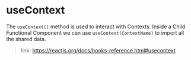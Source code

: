 # useContext

The <code>useContext()</code> method is used to interact with Contexts.
Inside a Child Functional Component we can use <code>useContext(ContextName)</code> to import all the shared data.

>link: https://reactjs.org/docs/hooks-reference.html#usecontext